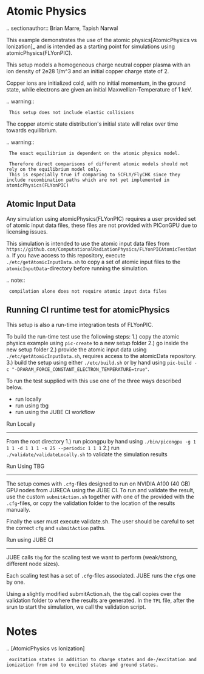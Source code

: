 Atomic Physics
==============

.. sectionauthor:: Brian Marre, Tapish Narwal

This example demonstrates the use of the atomic physics[AtomicPhysics vs Ionization]_ and is intended as a starting point for simulations using atomicPhysics(FLYonPIC).

This setup models a homogeneous charge neutral copper plasma with an ion density of 2e28 1/m^3 and an initial copper charge state of 2.

Copper ions are initialized cold, with no initial momentum, in the ground state, while electrons are given an initial Maxwellian-Temperature of 1 keV.

.. warning::

     This setup does not include elastic collisions

The copper atomic state distribution's initial state will relax over time towards equilibrium.

.. warning::

     The exact equilibrium is dependent on the atomic physics model.

     Therefore direct comparisons of different atomic models should not rely on the equilibrium model only.
     This is especially true if comparing to SCFLY/FlyCHK since they include recombination paths which are not yet implemented in atomicPhysics(FLYonPIC)

Atomic Input Data
-----------------

Any simulation using atomicPhysics(FLYonPIC) requires a user provided set of atomic input data files, these files are not provided with PIConGPU due to licensing issues.

This simulation is intended to use the atomic input data files from `https://github.com/ComputationalRadiationPhysics/FLYonPICAtomicTestData`.
If you have access to this repository, execute `./etc/getAtomicInputData.sh` to copy a set of atomic input files to the `atomicInputData`-directory before running the simulation.

.. note::

     compilation alone does not require atomic input data files

Running CI runtime test for atomicPhysics
-----------------------------------------

This setup is also a run-time integration tests of FLYonPIC.

To build the run-time test use the following steps:
1.) copy the atomic physics example using `pic-create` to a new setup folder
2.) go inside the new setup folder
2.) provide the atomic input data using `./etc/getAtomicInputData.sh`, requires access to the atomicData repository.
3.) build the setup using either `./etc/build.sh` or by hand using `pic-build -c "-DPARAM_FORCE_CONSTANT_ELECTRON_TEMPERATURE=true"`.

To run the test supplied with this use one of the three ways described below.
 - run locally
 - run using tbg
 - run using the JUBE CI workflow

Run Locally
___________

From the root directory
1.) run picongpu by hand using `./bin/picongpu -g 1 1 1 -d 1 1 1 -s 25 --periodic 1 1 1`
2.) run `./validate/validateLocally.sh` to validate the simulation results

Run Using TBG
_____________

The setup comes with `.cfg`-files designed to run on NVIDIA A100 (40 GB) GPU nodes from JURECA using the JUBE CI.
To run and validate the result, use the custom `submitAction.sh` together with one of the provided with the `.cfg`-files, or copy the validation folder to the location of the results manually.

Finally the user must execute validate.sh. The user should be careful to set the correct `cfg` and `submitAction` paths.

Run using JUBE CI
_________________

JUBE calls `tbg` for the scaling test we want to perform (weak/strong, different node sizes).

Each scaling test has a set of `.cfg`-files associated. JUBE runs the `cfg`s one by one.

Using a slightly modified submitAction.sh, the `tbg` call copies over the validation folder to where the results are generated.
In the `TPL` file, after the srun to start the simulation, we call the validation script.

Notes
=====

.. [AtomicPhysics vs Ionization]

     excitation states in addition to charge states and de-/excitation and ionization from and to excited states and ground states.
